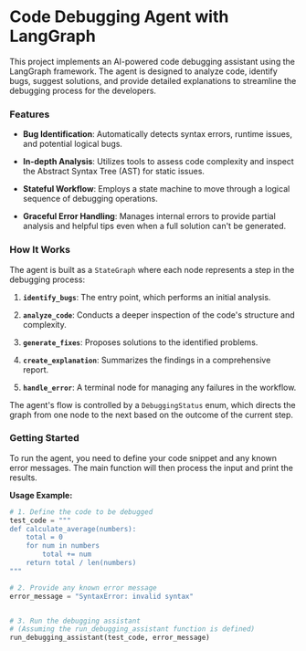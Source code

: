 # Code Debugging Agent with LangGraph

This project implements an AI-powered code debugging assistant using the LangGraph framework. The agent is designed to analyze code, identify bugs, suggest solutions, and provide detailed explanations to streamline the debugging process for the developers.


### **Features**

* **Bug Identification**: Automatically detects syntax errors, runtime issues, and potential logical bugs.

* **In-depth Analysis**: Utilizes tools to assess code complexity and inspect the Abstract Syntax Tree (AST) for static issues.

* **Stateful Workflow**: Employs a state machine to move through a logical sequence of debugging operations.

* **Graceful Error Handling**: Manages internal errors to provide partial analysis and helpful tips even when a full solution can't be generated.

### **How It Works**

The agent is built as a `StateGraph` where each node represents a step in the debugging process:

1. **`identify_bugs`**: The entry point, which performs an initial analysis.

2. **`analyze_code`**: Conducts a deeper inspection of the code's structure and complexity.

3. **`generate_fixes`**: Proposes solutions to the identified problems.

4. **`create_explanation`**: Summarizes the findings in a comprehensive report.

5. **`handle_error`**: A terminal node for managing any failures in the workflow.

The agent's flow is controlled by a `DebuggingStatus` enum, which directs the graph from one node to the next based on the outcome of the current step.

### **Getting Started**

To run the agent, you need to define your code snippet and any known error messages. The main function will then process the input and print the results.

**Usage Example:**

```python
# 1. Define the code to be debugged
test_code = """
def calculate_average(numbers):
    total = 0
    for num in numbers
        total += num
    return total / len(numbers)
"""

# 2. Provide any known error message
error_message = "SyntaxError: invalid syntax"


# 3. Run the debugging assistant
# (Assuming the run_debugging_assistant function is defined)
run_debugging_assistant(test_code, error_message)
